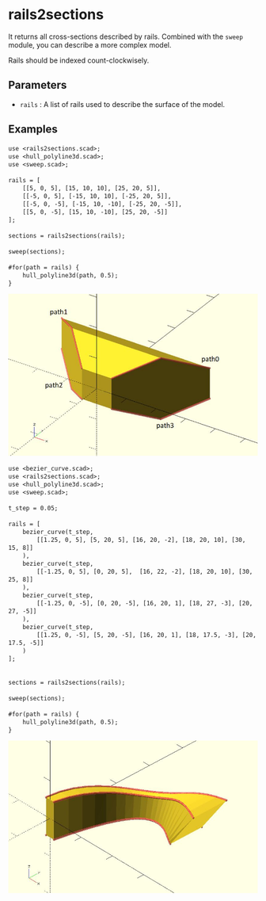 # rails2sections

It returns all cross-sections described by rails. Combined with the `sweep` module, you can describe a more complex model.

Rails should be indexed count-clockwisely.

## Parameters

- `rails` : A list of rails used to describe the surface of the model.

## Examples

	use <rails2sections.scad>;
	use <hull_polyline3d.scad>;
	use <sweep.scad>;
	
	rails = [
	    [[5, 0, 5], [15, 10, 10], [25, 20, 5]],
	    [[-5, 0, 5], [-15, 10, 10], [-25, 20, 5]],
	    [[-5, 0, -5], [-15, 10, -10], [-25, 20, -5]],  
	    [[5, 0, -5], [15, 10, -10], [25, 20, -5]]
	];
	
	sections = rails2sections(rails);
	
	sweep(sections);
	
	#for(path = rails) {
	    hull_polyline3d(path, 0.5);
	}

![rails2sections](images/lib3x-rails2sections-1.JPG)

	use <bezier_curve.scad>;
	use <rails2sections.scad>;
	use <hull_polyline3d.scad>;
	use <sweep.scad>;
	
	t_step = 0.05;
	
	rails = [
	    bezier_curve(t_step, 
	        [[1.25, 0, 5], [5, 20, 5], [16, 20, -2], [18, 20, 10], [30, 15, 8]]
	    ),
	    bezier_curve(t_step, 
	        [[-1.25, 0, 5], [0, 20, 5],  [16, 22, -2], [18, 20, 10], [30, 25, 8]]
	    ),
	    bezier_curve(t_step, 
	        [[-1.25, 0, -5], [0, 20, -5], [16, 20, 1], [18, 27, -3], [20, 27, -5]]
	    ),
	    bezier_curve(t_step, 
	        [[1.25, 0, -5], [5, 20, -5], [16, 20, 1], [18, 17.5, -3], [20, 17.5, -5]]
	    )
	];
	
	
	sections = rails2sections(rails);
	
	sweep(sections);
	
	#for(path = rails) {
	    hull_polyline3d(path, 0.5);
	}

![rails2sections](images/lib3x-rails2sections-2.JPG)
